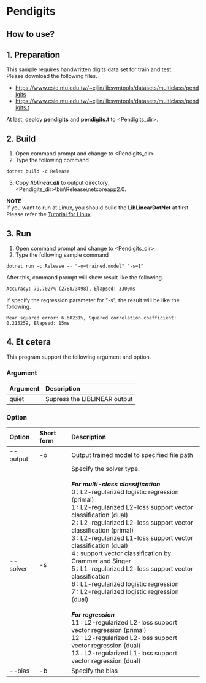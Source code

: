 ﻿# Pendigits

## How to use?

## 1. Preparation

This sample requires handwritten digits data set for train and test.  
Please download the following files.

* https://www.csie.ntu.edu.tw/~cjlin/libsvmtools/datasets/multiclass/pendigits
* https://www.csie.ntu.edu.tw/~cjlin/libsvmtools/datasets/multiclass/pendigits.t

At last, deploy **pendigits** and **pendigits.t** to &lt;Pendigits_dir&gt;.

## 2. Build

1. Open command prompt and change to &lt;Pendigits_dir&gt;
1. Type the following command
````
dotnet build -c Release
````
3. Copy ***liblinear.dll*** to output directory; &lt;Pendigits_dir&gt;\bin\Release\netcoreapp2.0.

**NOTE**  
If you want to run at Linux, you should build the **LibLinearDotNet** at first.  
Please refer the [Tutorial for Linux](https://github.com/takuya-takeuchi/LibLinearDotNet/wiki/Tutorial-for-Linux).


## 3. Run

1. Open command prompt and change to &lt;Pendigits_dir&gt;
1. Type the following sample command
````
dotnet run -c Release -- "-o=trained.model" "-s=1"
````
After this, command prompt will show result like the following.
````
Accuracy: 79.7027% (2788/3498), Elapsed: 3300ms
````
If specify the regression parameter for "-s", the result will be like the following.
````
Mean squared error: 6.60231%, Squared correlation coefficient: 0.215259, Elapsed: 15ms
````

## 4. Et cetera

This program support the following argument and option.

### Argument

|Argument|Description|
|:-----------|:------------|
|quiet|Supress the LIBLINEAR output|

### Option

|Option|Short form|Description|
|:-----------|:------------|:------------|
|--output|-o|Output trained model to specified file path|
|--solver|-s|Specify the solver type.</br></br>***For multi-class classification***</br>0 : L2-regularized logistic regression (primal)</br>1 : L2-regularized L2-loss support vector classification (dual)</br>2 : L2-regularized L2-loss support vector classification (primal)</br>3 : L2-regularized L1-loss support vector classification (dual)</br>4 : support vector classification by Crammer and Singer</br>5 : L1-regularized L2-loss support vector classification</br>6 : L1-regularized logistic regression</br>7 : L2-regularized logistic regression (dual)</br></br>***For regression***</br>11 : L2-regularized L2-loss support vector regression (primal)</br>12 : L2-regularized L2-loss support vector regression (dual)</br>13 : L2-regularized L1-loss support vector regression (dual)|
|--bias|-b|Specify the bias|
